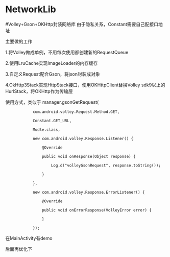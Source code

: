 # NetworkLib
#Volley+Gson+OKHttp封装网络库
由于隐私关系，Constant需要自己配接口地址

主要做的工作

1.将Volley做成单例，不用每次使用都创建新的RequestQueue

2.使用LruCache实现ImageLoader的内存缓存

3.自定义Request配合Gson，将json封装成对象

4.OkHttp3Stack实现HttpStack接口，使用OKHttpClient替换Volley sdk9以上的HurlStack，将OKHttp作为传输层

使用方式，类似于
 manager.gsonGetRequest(
 
                com.android.volley.Request.Method.GET,
                
                Constant.GET_URL,
                
                Modle.class,
                
                new com.android.volley.Response.Listener() {
                
                    @Override
                    
                    public void onResponse(Object response) {
                    
                        Log.d("volleyGsonRequest", response.toString());
                        
                    }
                    
                },
                
                new com.android.volley.Response.ErrorListener() {
                
                    @Override
                    
                    public void onErrorResponse(VolleyError error) {
                    
                    }
                    
                });
                
在MainActivity有demo

后面再优化下
